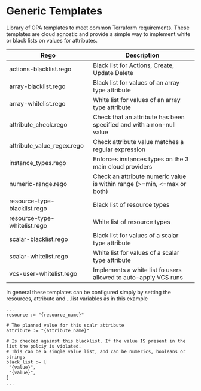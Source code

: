 # Generic Templates

Library of OPA templates to meet common Terraform requirements. These templates are cloud agnostic and provide a simple way to implement white or black lists on values for attributes.

| Rego                     | Description |
| ------------------------ | -- |
| actions-blacklist.rego | Black list for Actions, Create, Update Delete |
| array-blacklist.rego | Black list for values of an array type attribute |
| array-whitelist.rego | White list for values of an array type attribute  |
| attribute_check.rego | Check that an attribute has been specified and with a non-null value |
| attribute_value_regex.rego | Check attribute value matches a regular expression |
| instance_types.rego | Enforces instances types on the 3 main cloud providers |
| numeric-range.rego | Check an attribute numeric value is within range (>=min, <=max or both) |
| resource-type-blacklist.rego | Black list of resource types |
| resource-type-whitelist.rego | White list of resource types |
| scalar-blacklist.rego | Black list for values of a scalar type attribute |
| scalar-whitelist.rego | White list for values of a scalar type attribute |
| vcs-user-whitelist.rego | Implements a white list fo users allowed to auto-apply VCS runs |

In general these templates can be configured simply by setting the resources, attribute and ...list variables as in this example

```rego
...
resource := "{resource_name}"
 
# The planned value for this scalr attribute
attribute := "{attribute_name}"
 
# Is checked against this blacklist. If the value IS present in the list the polciy is violated.
# This can be a single value list, and can be numerics, booleans or strings
black_list := [
 "{value}",
 "{value}",
]
...
```